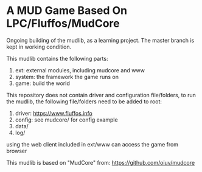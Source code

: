 # A MUD Game Based On LPC/Fluffos/MudCore

Ongoing building of the mudlib, as a learning project. The master branch is kept in working condition.

This mudlib contains the following parts:

1. ext: external modules, including mudcore and www
2. system: the framework the game runs on
3. game: build the world

This repository does not contain driver and configuration file/folders, to run the mudlib, the following file/folders need to be added to root:

1. driver: https://www.fluffos.info
2. config: see mudcore/ for config example
3. data/
4. log/

using the web client included in ext/www can access the game from browser

This mudlib is based on "MudCore" from: https://github.com/oiuv/mudcore
